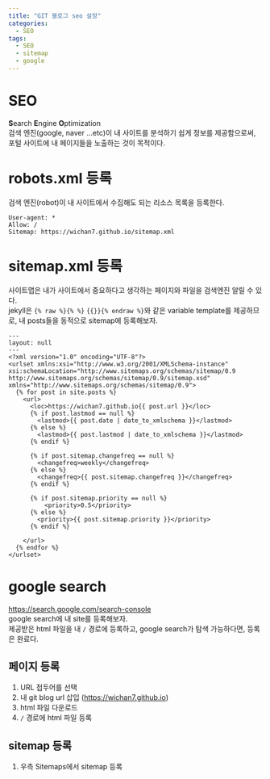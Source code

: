 ```yaml
---
title: "GIT 블로그 seo 설정"
categories: 
  - SEO
tags:
  - SEO
  - sitemap
  - google
---
```


# SEO
**S**earch **E**ngine **O**ptimization  
검색 엔진(google, naver ...etc)이 내 사이트를 분석하기 쉽게 정보를 제공함으로써, 포털 사이트에 내 페이지들을 노출하는 것이 목적이다.

# robots.xml 등록
검색 엔진(robot)이 내 사이트에서 수집해도 되는 리소스 목록을 등록한다.  
```
User-agent: *
Allow: /
Sitemap: https://wichan7.github.io/sitemap.xml
```

# sitemap.xml 등록
사이트맵은 내가 사이트에서 중요하다고 생각하는 페이지와 파일을 검색엔진 알릴 수 있다.  
jekyll은 `{% raw %}{% %}` `{{}}{% endraw %}`와 같은 variable template를 제공하므로, 내 posts들을 동적으로 sitemap에 등록해보자.  
```
---
layout: null
---
<?xml version="1.0" encoding="UTF-8"?>
<urlset xmlns:xsi="http://www.w3.org/2001/XMLSchema-instance" xsi:schemaLocation="http://www.sitemaps.org/schemas/sitemap/0.9 http://www.sitemaps.org/schemas/sitemap/0.9/sitemap.xsd" xmlns="http://www.sitemaps.org/schemas/sitemap/0.9">
  {% for post in site.posts %}
    <url>
      <loc>https://wichan7.github.io{{ post.url }}</loc>
      {% if post.lastmod == null %}
        <lastmod>{{ post.date | date_to_xmlschema }}</lastmod>
      {% else %}
        <lastmod>{{ post.lastmod | date_to_xmlschema }}</lastmod>
      {% endif %}

      {% if post.sitemap.changefreq == null %}
        <changefreq>weekly</changefreq>
      {% else %}
        <changefreq>{{ post.sitemap.changefreq }}</changefreq>
      {% endif %}

      {% if post.sitemap.priority == null %}
          <priority>0.5</priority>
      {% else %}
        <priority>{{ post.sitemap.priority }}</priority>
      {% endif %}

    </url>
  {% endfor %}
</urlset>
```

# google search
https://search.google.com/search-console  
google search에 내 site를 등록해보자.  
제공받은 html 파일을 내 `/` 경로에 등록하고, google search가 탐색 가능하다면, 등록은 완료다.

## 페이지 등록
1. URL 접두어를 선택
2. 내 git blog url 삽입 (https://wichan7.github.io)
3. html 파일 다운로드
4. `/` 경로에 html 파일 등록

## sitemap 등록
1. 우측 Sitemaps에서 sitemap 등록